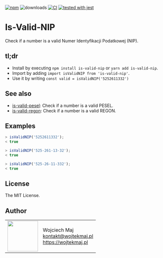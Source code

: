 [![npm](https://img.shields.io/npm/v/is-valid-nip.svg)](https://www.npmjs.com/package/is-valid-nip) ![downloads](https://img.shields.io/npm/dt/is-valid-nip.svg) [![CI](https://github.com/wojtekmaj/is-valid-nip/workflows/CI/badge.svg)](https://github.com/wojtekmaj/is-valid-nip/actions) [![tested with jest](https://img.shields.io/badge/tested_with-jest-99424f.svg)](https://github.com/facebook/jest)

# Is-Valid-NIP
Check if a number is a valid Numer Identyfikacji Podatkowej (NIP).

## tl;dr
* Install by executing `npm install is-valid-nip` or `yarn add is-valid-nip`.
* Import by adding `import isValidNIP from 'is-valid-nip'`.
* Use it by writing `const valid = isValidNIP('5252611332')`

## See also

* [is-valid-pesel](https://github.com/wojtekmaj/is-valid-pesel): Check if a number is a valid PESEL.
* [is-valid-regon](https://github.com/wojtekmaj/is-valid-regon): Check if a number is a valid REGON.

## Examples

```js
> isValidNIP('5252611332');
< true

> isValidNIP('525-261-13-32');
< true

> isValidNIP('525-26-11-332');
< true
```

## License

The MIT License.

## Author

<table>
  <tr>
    <td>
      <img src="https://github.com/wojtekmaj.png?s=100" width="100">
    </td>
    <td>
      Wojciech Maj<br />
      <a href="mailto:kontakt@wojtekmaj.pl">kontakt@wojtekmaj.pl</a><br />
      <a href="https://wojtekmaj.pl">https://wojtekmaj.pl</a>
    </td>
  </tr>
</table>
